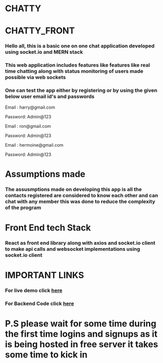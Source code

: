# CHATTY
# CHATTY_FRONT



<h3>Hello all, this is a basic one on one chat application developed using socket.io and MERN stack </h3>

<h3> This web application includes features like features like real time chatting along with status monitoring of users made possible via web sockets </h3>

<h3>One can test the app either by registering or by using the given below user email id's and passwords </h3>

<p>Email : harry@gmail.com</p>
<p>Password: Admin@123</p> 
<p>Email : ron@gmail.com</p>
<p>Password: Admin@123</p> 
<p>Email : hermoine@gmail.com</p>
<p>Password: Admin@123</p> 

<h1>Assumptions made</h1>
<h3> The assusmptions made on developing this app is all the contacts registered are considered to know each other and can chat with any
member this was done to reduce the complexity of the program</h3>

<h1>Front End tech Stack</h1>
<h3> React as front end library along with axios and socket.io client to make api calls and websocket implementations using socket.io client</h3>

# IMPORTANT LINKS

<h3> For live demo click <a href="https://meek-platypus-30bf1a.netlify.app/"> here </a> </h3>
<h3> For Backend Code click <a href="https://github.com/deekshith03/CHATTY_BACK"> here </a> </h3>

# P.S please wait for some time during the first time logins and signups as it is being hosted in free server it takes some time to kick in
